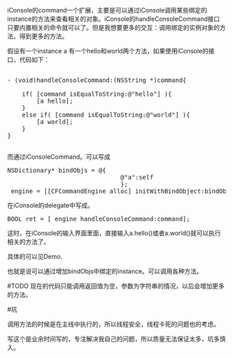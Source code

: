 iConsole的command一个扩展，主要是可以通过iConsole调用某些绑定的instance的方法来查看相关的对象。iConsole的handleConsoleCommand接口只要内置相关的命令就可以了。但是我想要更多的交互：调用绑定的实例对象的方法，得到更多的方法。

假设有一个instance a 有一个hello和world两个方法，如果使用iConsole的接口，代码如下：
<pre>

- (void)handleConsoleCommand:(NSString *)command{

    if( [command isEqualToString:@"hello"] ){
        [a hello];
    }
    else if( [command isEqualToString:@"world"] ){
        [a world];
    }
}

</pre>
而通过iConsoleCommand。可以写成
<pre>
NSDictionary* bindObjs = @{
                               @"a":self
                               };
_engine = [[CFCommandEngine alloc] initWithBindObject:bindObjs];
</pre>
在iConsole的delegate中写成。

<pre>
BOOL ret = [_engine handleConsoleCommand:command];
</pre>
这时，在iConsole的输入界面里面，直接输入a.hello()或者a.world()就可以执行相关的方法了。

具体的可以见Demo.

也就是说可以通过增加bindObjs中绑定的instance。可以调用各种方法。


#TODO
现在的代码只能调用返回值为空，参数为字符串的情况，以后会增加更多的方法。


#坑

调用方法的时候是在主线中执行的，所以线程安全，线程卡死的问题也的考虑。

写这个是业余时间写的，专注解决我自己的问题，所以质量无法保证太多，坑多慎入。

